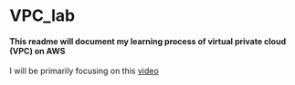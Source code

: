 # VPC_lab  
#### This readme will document my learning process of virtual private cloud (VPC) on AWS  

I will be primarily focusing on this [video](https://www.youtube.com/watch?v=g2JOHLHh4rI)